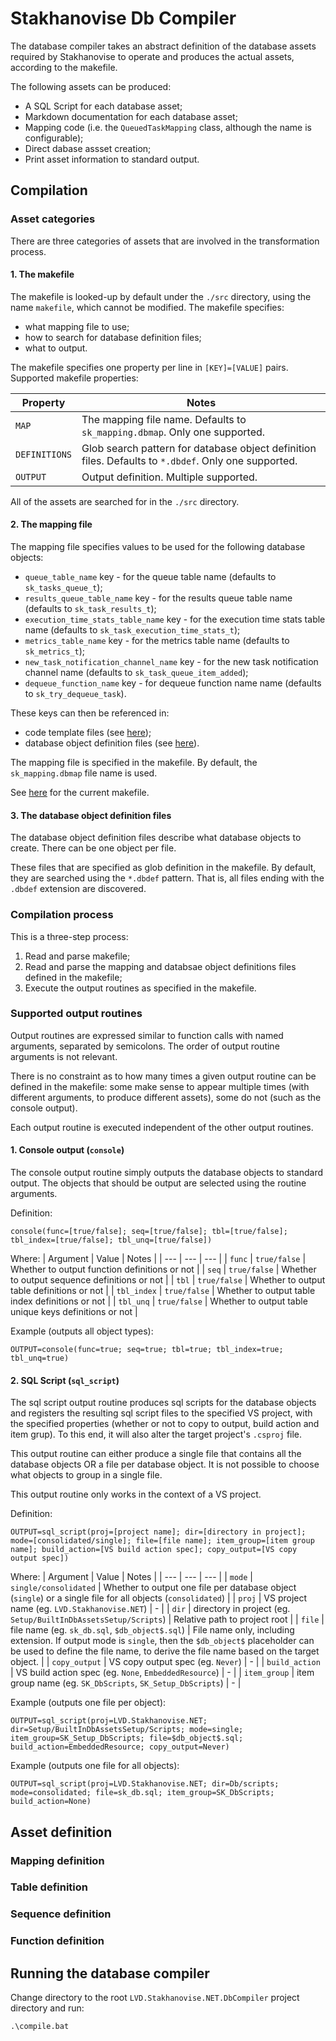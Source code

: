 # Stakhanovise Db Compiler

The database compiler takes an abstract definition of the database assets required by Stakhanovise to operate 
and produces the actual assets, according to the makefile.

The following assets can be produced:
- A SQL Script for each database asset;
- Markdown documentation for each database asset;
- Mapping code (i.e. the `QueuedTaskMapping` class, although the name is configurable);
- Direct dabase assset creation;
- Print asset information to standard output.

## Compilation

### Asset categories

There are three categories of assets that are involved in the transformation process.

#### 1. The makefile

The makefile is looked-up by default under the `./src` directory, using the name `makefile`, which cannot be modified.
The makefile specifies:

- what mapping file to use;
- how to search for database definition files;
- what to output.

The makefile specifies one property per line in `[KEY]=[VALUE]` pairs.
Supported makefile properties: 

| Property | Notes |
| --- | --- |
| `MAP` | The mapping file name. Defaults to `sk_mapping.dbmap`. Only one supported. |
| `DEFINITIONS` | Glob search pattern for database object definition files. Defaults to `*.dbdef`. Only one supported. |
| `OUTPUT` | Output definition. Multiple supported. |

All of the assets are searched for in the `./src` directory.

#### 2. The mapping file

The mapping file specifies values to be used for the following database objects:

- `queue_table_name` key - for the queue table name (defaults to `sk_tasks_queue_t`);
- `results_queue_table_name` key - for the results queue table name (defaults to `sk_task_results_t`);
- `execution_time_stats_table_name` key - for the execution time stats table name (defaults to `sk_task_execution_time_stats_t`);
- `metrics_table_name` key - for the metrics table name (defaults to `sk_metrics_t`);
- `new_task_notification_channel_name` key - for the new task notification channel name (defaults to `sk_task_queue_item_added`);
- `dequeue_function_name` key - for dequeue function name name (defaults to `sk_try_dequeue_task`).

These keys can then be referenced in:
- code template files (see [here](https://github.com/alexboia/Stakhanovise.NET/blob/master/LVD.Stakhanovise.NET.DbCompiler/src/templates/queued_task_mapping.cstemplate));
- database object definition files (see [here](https://github.com/alexboia/Stakhanovise.NET/blob/master/LVD.Stakhanovise.NET.DbCompiler/src/sk_metrics_t.dbdef)).

The mapping file is specified in the makefile. 
By default, the `sk_mapping.dbmap` file name is used.

See [here](https://github.com/alexboia/Stakhanovise.NET/blob/master/LVD.Stakhanovise.NET.DbCompiler/src/makefile) for the current makefile.

#### 3. The database object definition files

The database object definition files describe what database objects to create. There can be one object per file.

These files that are specified as glob definition in the makefile.
By default, they are searched using the `*.dbdef` pattern. 
That is, all files ending with the `.dbdef` extension are discovered.

### Compilation process

This is a three-step process:

1. Read and parse makefile;
2. Read and parse the mapping and databsae object definitions files defined in the makefile;
3. Execute the output routines as specified in the makefile.

### Supported output routines

Output routines are expressed similar to function calls with named arguments, separated by semicolons.
The order of output routine arguments is not relevant.

There is no constraint as to how many times a given output routine can be defined in the makefile: 
some make sense to appear multiple times (with different arguments, to produce different assets), 
some do not (such as the console output).

Each output routine is executed independent of the other output routines.

#### 1. Console output (`console`)

The console output routine simply outputs the database objects to standard output. 
The objects that should be output are selected using the routine arguments.

Definition: 
```
console(func=[true/false]; seq=[true/false]; tbl=[true/false]; tbl_index=[true/false]; tbl_unq=[true/false])
````

Where:
| Argument | Value | Notes |
| --- | --- | --- |
| `func` | `true/false` | Whether to output function definitions or not |
| `seq` | `true/false` | Whether to output sequence definitions or not |
| `tbl` | `true/false` | Whether to output table definitions or not |
| `tbl_index` | `true/false` | Whether to output table index definitions or not |
| `tbl_unq` | `true/false` | Whether to output table unique keys definitions or not |

Example (outputs all object types):
```
OUTPUT=console(func=true; seq=true; tbl=true; tbl_index=true; tbl_unq=true)
```

#### 2. SQL Script (`sql_script`)

The sql script output routine produces sql scripts for the database objects and registers the resulting sql script files 
to the specified VS project, with the specified properties (whether or not to copy to output, build action and item grup).
To this end, it will also alter the target project's `.csproj` file.

This output routine can either produce a single file that contains all the database objects OR a file per database object.
It is not possible to choose what objects to group in a single file.

This output routine only works in the context of a VS project.

Definition:
```
OUTPUT=sql_script(proj=[project name]; dir=[directory in project]; mode=[consolidated/single]; file=[file name]; item_group=[item group name]; build_action=[VS build action spec]; copy_output=[VS copy output spec])
```

Where: 
| Argument | Value | Notes |
| --- | --- | --- |
| `mode` | `single/consolidated` | Whether to output one file per database object (`single`) or a single file for all objects (`consolidated`) |
| `proj` | VS project name (eg. `LVD.Stakhanovise.NET`) | - |
| `dir` | directory in project (eg. `Setup/BuiltInDbAssetsSetup/Scripts`) | Relative path to project root |
| `file` | file name (eg. `sk_db.sql`, `$db_object$.sql`) | File name only, including extension. If output mode is `single`, then the `$db_object$` placeholder can be used to define the file name, to derive the file name based on the target object. |
| `copy_output` | VS copy output spec (eg. `Never`) | - |
| `build_action` | VS build action spec (eg. `None`, `EmbeddedResource`) | - |
| `item_group` | item group name (eg. `SK_DbScripts`, `SK_Setup_DbScripts`) | - |

Example (outputs one file per object):
```
OUTPUT=sql_script(proj=LVD.Stakhanovise.NET; dir=Setup/BuiltInDbAssetsSetup/Scripts; mode=single; item_group=SK_Setup_DbScripts; file=$db_object$.sql; build_action=EmbeddedResource; copy_output=Never)
```

Example (outputs one file for all objects):
```
OUTPUT=sql_script(proj=LVD.Stakhanovise.NET; dir=Db/scripts; mode=consolidated; file=sk_db.sql; item_group=SK_DbScripts; build_action=None)
```

## Asset definition

### Mapping definition

### Table definition

### Sequence definition

### Function definition

## Running the database compiler

Change directory to the root `LVD.Stakhanovise.NET.DbCompiler` project directory and run:

```
.\compile.bat
```
